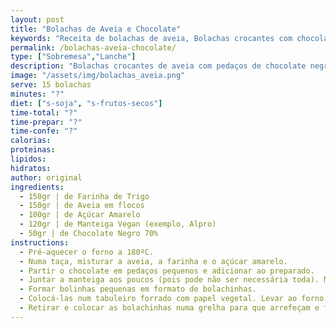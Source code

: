 ```yaml
---
layout: post
title: "Bolachas de Aveia e Chocolate"
keywords: "Receita de bolachas de aveia, Bolachas crocantes com chocolate, Como fazer bolachas veganas, Bolachas caseiras sem soja, Sobremesa fácil com aveia"
permalink: /bolachas-aveia-chocolate/
type: ["Sobremesa","Lanche"]
description: "Bolachas crocantes de aveia com pedaços de chocolate negro"
image: "/assets/img/bolachas_aveia.png"
serve: 15 bolachas
minutes: "?"
diet: ["s-soja", "s-frutos-secos"]
time-total: "?"
time-prepar: "?"
time-confe: "?"
calorias:
proteinas:
lipidos:
hidratos:
author: original
ingredients:
  - 150gr | de Farinha de Trigo
  - 150gr | de Aveia em flocos
  - 100gr | de Açúcar Amarelo
  - 120gr | de Manteiga Vegan (exemplo, Alpro)
  - 50gr | de Chocolate Negro 70%
instructions:
  - Pré-aquecer o forno a 180ºC.
  - Numa taça, misturar a aveia, a farinha e o açúcar amarelo.
  - Partir o chocolate em pedaços pequenos e adicionar ao preparado.
  - Juntar a manteiga aos poucos (pois pode não ser necessária toda). Misturar até conseguir obter uma bola.
  - Formar bolinhas pequenas em formato de bolachinhas.
  - Colocá-las num tabuleiro forrado com papel vegetal. Levar ao forno a 180º durante cerca de 15 minutos (dependendo do forno).
  - Retirar e colocar as bolachinhas numa grelha para que arrefeçam e fiquem crocantes.
---
```

